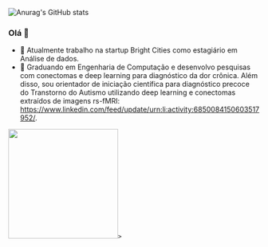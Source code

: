 ![Anurag's GitHub stats](https://github-readme-stats.vercel.app/api?username=snovais&theme=dark&show_icons=true)


### Olá 👋

<!--
**snovais/snovais** is a ✨ _special_ ✨ repository because its `README.md` (this file) appears on your GitHub profile. -->

- 🔭 Atualmente trabalho na startup Bright Cities como estagiário em Análise de dados.
- 🌱 Graduando em Engenharia de Computação e desenvolvo pesquisas com conectomas e deep learning para diagnóstico da dor crônica. Além disso, sou orientador de iniciação científica para diagnóstico precoce do Transtorno do Autismo utilizando deep learning e conectomas extraídos de imagens rs-fMRI: https://www.linkedin.com/feed/update/urn:li:activity:6850084150603517952/.



<code><img height= "220" src= "https://nilearn.github.io/stable/_images/sphx_glr_plot_probabilistic_atlas_extraction_002.png" style="horizontal-align:middle">></code>
